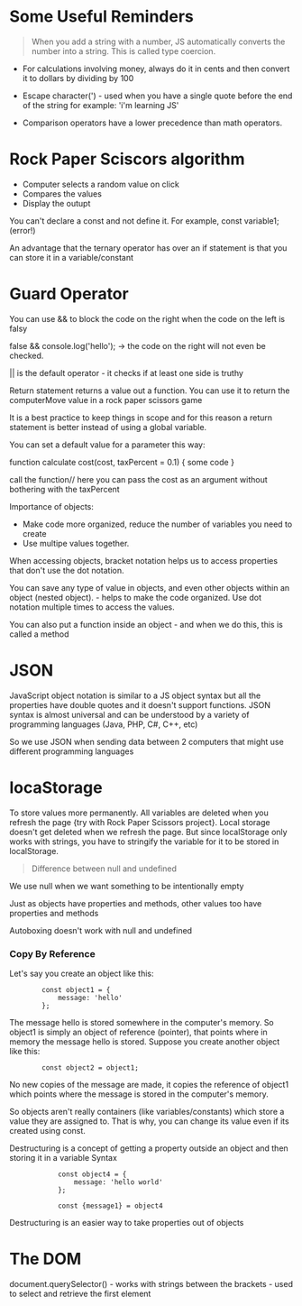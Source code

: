 # Some Useful Reminders

> When you add a string with a number, JS automatically converts the number into a string. This is called type coercion. 
- For calculations involving money, always do it in cents and then convert it to dollars by dividing by 100

- Escape character(\') -  used when you have a single quote before the end of the string for example: 
'i\'m learning JS' 

- Comparison operators have a lower precedence than math operators. 

# Rock Paper Sciscors algorithm 

- Computer selects a random value on click
- Compares the values
- Display the outupt 

You can't declare a const and not define it. For example, const variable1; (error!)

An advantage that the ternary operator has over an if statement is that you can store it in a variable/constant

# Guard Operator
You can use && to block the code on the right when the code on the left is falsy

false && console.log('hello'); -> the code on the right will not even be checked. 

|| is the default operator - it checks if at least one side is truthy

Return statement returns a value out a function. You can use it to return the computerMove value in a rock paper scissors game

It is a best practice to keep things in scope and for this reason a return statement is better instead of using a global variable. 

You can set a default value for a parameter this way: 

function calculate cost(cost, taxPercent = 0.1) {
    some code
}

call the function// here you can pass the cost as an argument without bothering with the taxPercent

Importance of objects:
- Make code more organized, reduce the number of variables you need to create
- Use multipe values together. 

When accessing objects, bracket notation helps us to access properties that don't use the dot notation. 

You can save any type of value in objects, and even other objects within an object (nested object). - helps to make the code organized. Use dot notation multiple times to access the values. 

You can also put a function inside an object - and when we do this, this is called a method

# JSON
JavaScript object notation is similar to a JS object syntax but all the properties have double quotes and it doesn't support functions. JSON syntax is almost universal and can be understood by a variety of programming languages (Java, PHP, C#, C++, etc)

So we use JSON when sending data between 2 computers that might use different programming languages

# locaStorage
To store values more permanently. All variables are deleted when you refresh the page {try with Rock Paper Scissors project}. Local storage doesn't get deleted when we refresh the page. But since localStorage only works with strings, you have to stringify the variable for it to be stored in localStorage. 

> Difference between null and undefined

We use null when we want something to be intentionally empty

Just as objects have properties and methods, other values too have properties and methods

Autoboxing doesn't work with null and undefined

<h3>Copy By Reference</h3>
Let's say you create an object like this:

            const object1 = {
                message: 'hello'
            };
The message hello is stored somewhere in the computer's memory. So object1 is simply an object of reference (pointer), that points where in memory the message hello is stored. Suppose you create another object like this:

            const object2 = object1;
No new copies of the message are made, it copies the reference of object1 which points where the message is stored in the computer's memory. 

So objects aren't really containers (like variables/constants) which store a value they are assigned to. That is why, you can change its value even if its created using const. 

Destructuring is a concept of getting a property outside an object and then storing it in a variable
Syntax 

                const object4 = {
                    message: 'hello world'
                };

                const {message1} = object4

Destructuring is an easier way to take properties out of objects 

# The DOM
document.querySelector() - works with strings between the brackets - used to select and retrieve the first element